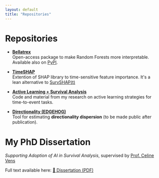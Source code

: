 ```yaml
---
layout: default
title: "Repositories"
---
```


# Repositories

- [**Bellatrex**](https://github.com/klestdedja/bellatrex)  
  Open-access package to make Random Forests more interpretable. Available also on [PyPI](https://pypi.org/project/bellatrex/).

- [**TimeSHAP**](https://github.com/klestdedja/bellatrex)  
  Extention of SHAP library to time-sensitive feature importance. It's a lean alternative to [SurvSHAP(t)](https://github.com/MI2DataLab/survshap)


- [**Active Learning + Survival Analysis**](https://github.com/Klest94/AL-SA-paper-material)  
  Code and material from my research on active learning strategies for time-to-event tasks.

- [**Directionality (EDGEHOG)**](https://github.com/klestdedja/directionality)  
  Tool for estimating **directionality dispersion** (to be made public after publication).


# My PhD Dissertation

*Supporting Adoption of AI in Survival Analysis*, supervised by [Prof. Celine Vens](https://kulak.kuleuven.be/~celine.vens/index.html)  

Full text available here: [📄 Dissertation (PDF)](https://lirias.kuleuven.be/retrieve/dff3deaa-efd3-45e2-833c-e6db47d88434)
